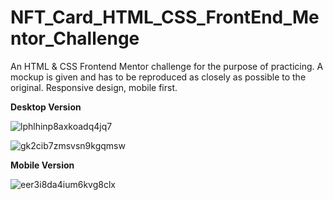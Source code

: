 # NFT_Card_HTML_CSS_FrontEnd_Mentor_Challenge

An HTML & CSS Frontend Mentor challenge for the purpose of practicing. A mockup is given and has to be reproduced as closely as possible to the original. Responsive design, mobile first.

**Desktop Version**

![lphlhinp8axkoadq4jq7](https://github.com/Vasiliki-Georgiou/NFT_Card_HTML_CSS_FrontEnd_Mentor_Challenge/assets/113369011/cfa7414d-559a-42b3-a37f-5b0b29b6a3e0)

![gk2cib7zmsvsn9kgqmsw](https://github.com/Vasiliki-Georgiou/NFT_Card_HTML_CSS_FrontEnd_Mentor_Challenge/assets/113369011/0b2ece22-40c3-467b-a5da-f007e6b9a65b)

**Mobile Version**

![eer3i8da4ium6kvg8clx](https://github.com/Vasiliki-Georgiou/NFT_Card_HTML_CSS_FrontEnd_Mentor_Challenge/assets/113369011/f86e25ce-c02f-45ef-82df-108e6d0fae33)




